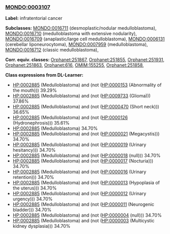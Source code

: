 
### [MONDO:0003107](http://purl.obolibrary.org/obo/MONDO_0003107)
**Label:** infratentorial cancer

**Subclasses:** [MONDO:0016711](http://purl.obolibrary.org/obo/MONDO_0016711) (desmoplastic/nodular medulloblastoma), [MONDO:0016710](http://purl.obolibrary.org/obo/MONDO_0016710) (medulloblastoma with extensive nodularity), [MONDO:0016709](http://purl.obolibrary.org/obo/MONDO_0016709) (anaplastic/large cell medulloblastoma), [MONDO:0006131](http://purl.obolibrary.org/obo/MONDO_0006131) (cerebellar liponeurocytoma), [MONDO:0007959](http://purl.obolibrary.org/obo/MONDO_0007959) (medulloblastoma), [MONDO:0016712](http://purl.obolibrary.org/obo/MONDO_0016712) (classic medulloblastoma), 

**Corr. equiv. classes:** [Orphanet:251867](http://www.orpha.net/ORDO/Orphanet_251867), [Orphanet:251855](http://www.orpha.net/ORDO/Orphanet_251855), [Orphanet:251931](http://www.orpha.net/ORDO/Orphanet_251931), [Orphanet:251863](http://www.orpha.net/ORDO/Orphanet_251863), [Orphanet:616](http://www.orpha.net/ORDO/Orphanet_616), [OMIM:155255](http://purl.obolibrary.org/obo/OMIM_155255), [Orphanet:251858](http://www.orpha.net/ORDO/Orphanet_251858), 

**Class expressions from DL-Learner:**

- [HP:0002885](http://purl.obolibrary.org/obo/HP_0002885) (Medulloblastoma) and (not ([HP:0000153](http://purl.obolibrary.org/obo/HP_0000153) (Abnormality of the mouth))) 39.29%
- [HP:0002885](http://purl.obolibrary.org/obo/HP_0002885) (Medulloblastoma) and (not ([HP:0009733](http://purl.obolibrary.org/obo/HP_0009733) (Glioma))) 37.86%
- [HP:0002885](http://purl.obolibrary.org/obo/HP_0002885) (Medulloblastoma) and (not ([HP:0000470](http://purl.obolibrary.org/obo/HP_0000470) (Short neck))) 36.65%
- [HP:0002885](http://purl.obolibrary.org/obo/HP_0002885) (Medulloblastoma) and (not ([HP:0000126](http://purl.obolibrary.org/obo/HP_0000126) (Hydronephrosis))) 35.61%
- [HP:0002885](http://purl.obolibrary.org/obo/HP_0002885) (Medulloblastoma) 34.70%
- [HP:0002885](http://purl.obolibrary.org/obo/HP_0002885) (Medulloblastoma) and (not ([HP:0000021](http://purl.obolibrary.org/obo/HP_0000021) (Megacystis))) 34.70%
- [HP:0002885](http://purl.obolibrary.org/obo/HP_0002885) (Medulloblastoma) and (not ([HP:0000019](http://purl.obolibrary.org/obo/HP_0000019) (Urinary hesitancy))) 34.70%
- [HP:0002885](http://purl.obolibrary.org/obo/HP_0002885) (Medulloblastoma) and (not ([HP:0000018](http://purl.obolibrary.org/obo/HP_0000018) (null))) 34.70%
- [HP:0002885](http://purl.obolibrary.org/obo/HP_0002885) (Medulloblastoma) and (not ([HP:0000017](http://purl.obolibrary.org/obo/HP_0000017) (Nocturia))) 34.70%
- [HP:0002885](http://purl.obolibrary.org/obo/HP_0002885) (Medulloblastoma) and (not ([HP:0000016](http://purl.obolibrary.org/obo/HP_0000016) (Urinary retention))) 34.70%
- [HP:0002885](http://purl.obolibrary.org/obo/HP_0002885) (Medulloblastoma) and (not ([HP:0000013](http://purl.obolibrary.org/obo/HP_0000013) (Hypoplasia of the uterus))) 34.70%
- [HP:0002885](http://purl.obolibrary.org/obo/HP_0002885) (Medulloblastoma) and (not ([HP:0000012](http://purl.obolibrary.org/obo/HP_0000012) (Urinary urgency))) 34.70%
- [HP:0002885](http://purl.obolibrary.org/obo/HP_0002885) (Medulloblastoma) and (not ([HP:0000011](http://purl.obolibrary.org/obo/HP_0000011) (Neurogenic bladder))) 34.70%
- [HP:0002885](http://purl.obolibrary.org/obo/HP_0002885) (Medulloblastoma) and (not ([HP:0000004](http://purl.obolibrary.org/obo/HP_0000004) (null))) 34.70%
- [HP:0002885](http://purl.obolibrary.org/obo/HP_0002885) (Medulloblastoma) and (not ([HP:0000003](http://purl.obolibrary.org/obo/HP_0000003) (Multicystic kidney dysplasia))) 34.70%


